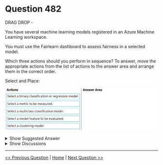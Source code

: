 # Question 482

DRAG DROP -

You have several machine learning models registered in an Azure Machine Learning workspace.

You must use the Fairlearn dashboard to assess fairness in a selected model.

Which three actions should you perform in sequence? To answer, move the appropriate actions from the list of actions to the answer area and arrange them in the correct order.

Select and Place:

![Question Image](images/q482_q_0044900001.png)

<details>
  <summary>Show Suggested Answer</summary>

  <img src="images/q482_ans_0_0045000001.png" alt="Answer Image"><br>
<p>Step 1: Select a model feature to be evaluated.</p>
<p>Step 2: Select a binary classification or regression model.</p>
<p>Register your models within Azure Machine Learning. For convenience, store the results in a dictionary, which maps the id of the registered model (a string in name:version format) to the predictor itself.</p>
<p>Example:</p>
<p>model_dict = {}</p>
<p>lr_reg_id = register_model(&quot;fairness_logistic_regression&quot;, lr_predictor) model_dict[lr_reg_id] = lr_predictor svm_reg_id = register_model(&quot;fairness_svm&quot;, svm_predictor) model_dict[svm_reg_id] = svm_predictor</p>
<p>Step 3: Select a metric to be measured</p>
<p>Precompute fairness metrics.</p>
<p>Create a dashboard dictionary using Fairlearn&#x27;s metrics package.</p>
<p>Reference:</p>
<p>https://docs.microsoft.com/en-us/azure/machine-learning/how-to-machine-learning-fairness-aml</p>

</details>

<details>
  <summary>Show Discussions</summary>

<blockquote><p><strong>ranjsi01</strong> <code>(Tue 25 Jan 2022 20:12)</code> - <em>Upvotes: 11</em></p><p>model, feature, metric (just switch a and b in answer area)</p></blockquote>
<blockquote><p><strong>giusecozza</strong> <code>(Thu 08 Sep 2022 08:37)</code> - <em>Upvotes: 1</em></p><p>Yes, it seems the right order. Just take a look at the notebook from MS Learn:

https://microsoftlearning.github.io/mslearn-dp100/instructions/15-detect-unfairness.html</p></blockquote>
<blockquote><p><strong>JTWang</strong> <code>(Tue 25 Oct 2022 06:07)</code> - <em>Upvotes: 3</em></p><p>Answers do not need to be in order.
Smple Code:
sf = { &#x27;Race&#x27;: A_test.race, &#x27;Sex&#x27;: A_test.sex }

from fairlearn.metrics._group_metric_set import _create_group_metric_set

dash_dict = _create_group_metric_set(y_true=Y_test,
                                    predictions=ys_pred,
                                    sensitive_features=sf,
                                    prediction_type=&#x27;binary_classification&#x27;)

https://learn.microsoft.com/zh-tw/azure/machine-learning/how-to-machine-learning-fairness-aml</p></blockquote>
<blockquote><p><strong>JTWang</strong> <code>(Tue 25 Oct 2022 06:10)</code> - <em>Upvotes: 2</em></p><p>My fault, the answers need to be in order.</p></blockquote>
<blockquote><p><strong>phdykd</strong> <code>(Fri 24 Feb 2023 05:09)</code> - <em>Upvotes: 6</em></p><p>The three actions that you should perform in sequence to use the Fairlearn dashboard to assess fairness in a selected model are:

Select a binary classification or regression model: Fairlearn is a toolkit for assessing and improving fairness in binary classification and regression models. Therefore, you need to select a model that falls into one of these two categories.

Select a metric to be measured: After selecting the model, you need to choose a metric to be measured. Fairlearn provides a range of fairness metrics, such as demographic parity, equalized odds, and equal opportunity, that can be used to assess how the model performs across different groups.

Select a model feature to be evaluated: Once you have selected the model and the metric, you need to choose a model feature to be evaluated. This could be any feature that you believe may have an impact on the fairness of the model, such as race, gender, or age. You can use Fairlearn to analyze the model&#x27;s performance across different subgroups based on this feature.</p></blockquote>
<blockquote><p><strong>evangelist</strong> <code>(Mon 24 Jun 2024 09:39)</code> - <em>Upvotes: 3</em></p><p>Fairlearn works with binary classification or regression models, so you need to select one of these first.
Next, you need to choose what metric you want to use to measure fairness.
Finally, you select which feature of the model you want to evaluate for fairness.</p></blockquote>
<blockquote><p><strong>gunn_m</strong> <code>(Sun 01 Dec 2024 18:03)</code> - <em>Upvotes: 1</em></p><p>I agree</p></blockquote>
<blockquote><p><strong>vv_bb</strong> <code>(Sun 26 Nov 2023 12:49)</code> - <em>Upvotes: 1</em></p><p>model, feature, metric

https://youtu.be/1Au1z9CtLq4?si=lIJumgmRfsC7Ad2V&amp;t=2346</p></blockquote>
<blockquote><p><strong>therealola</strong> <code>(Sat 18 Jun 2022 01:52)</code> - <em>Upvotes: 2</em></p><p>On exam 18-06-22</p></blockquote>
<blockquote><p><strong>ning</strong> <code>(Tue 14 Jun 2022 17:26)</code> - <em>Upvotes: 1</em></p><p>it can be only binary classifier or regression model
select a feature
select a  performance metric
select a fairness metric</p></blockquote>
<blockquote><p><strong>kkkk_jjjj</strong> <code>(Fri 18 Mar 2022 09:48)</code> - <em>Upvotes: 4</em></p><p>on exam 18/03/2022</p></blockquote>

</details>

---

[<< Previous Question](question_481.md) | [Home](/index.md) | [Next Question >>](question_483.md)
